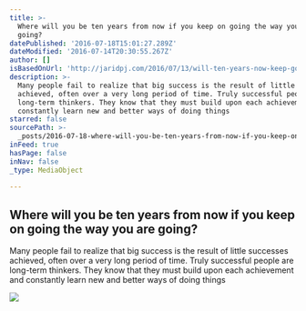 ```yaml
---
title: >-
  Where will you be ten years from now if you keep on going the way you are
  going?
datePublished: '2016-07-18T15:01:27.289Z'
dateModified: '2016-07-14T20:30:55.267Z'
author: []
isBasedOnUrl: 'http://jaridpj.com/2016/07/13/will-ten-years-now-keep-going-way-going/'
description: >-
  Many people fail to realize that big success is the result of little successes
  achieved, often over a very long period of time. Truly successful people are
  long-term thinkers. They know that they must build upon each achievement and
  constantly learn new and better ways of doing things
starred: false
sourcePath: >-
  _posts/2016-07-18-where-will-you-be-ten-years-from-now-if-you-keep-on-going-th.md
inFeed: true
hasPage: false
inNav: false
_type: MediaObject

---
```

<article style=""><h1>Where will you be ten years from now if you keep on going the way you are going?</h1><p>Many people fail to realize that big success is the result of little successes achieved, often over a very long period of time. Truly successful people are long-term thinkers. They know that they must build upon each achievement and constantly learn new and better ways of doing things</p><img src="http://jaridpj.com/wp-content/uploads/2016/06/0113.jpg" /></article>
